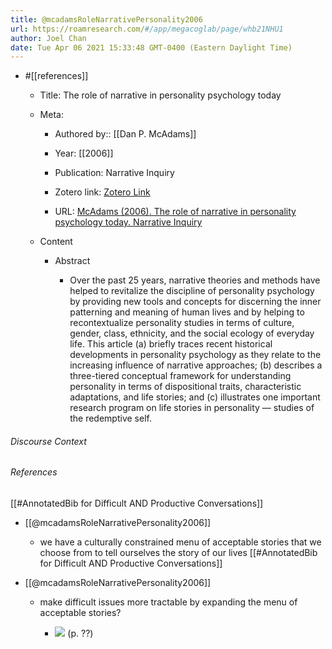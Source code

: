 ```yaml
---
title: @mcadamsRoleNarrativePersonality2006
url: https://roamresearch.com/#/app/megacoglab/page/whb21NHU1
author: Joel Chan
date: Tue Apr 06 2021 15:33:48 GMT-0400 (Eastern Daylight Time)
---
```


- #[[references]]

    - Title: The role of narrative in personality psychology today

    - Meta:

        - Authored by:: [[Dan P. McAdams]]

        - Year: [[2006]]

        - Publication: Narrative Inquiry

        - Zotero link: [Zotero Link](zotero://select/items/7_E44Y28RW)

        - URL: [McAdams (2006). The role of narrative in personality psychology today. Narrative Inquiry](https://www.jbe-platform.com/content/journals/10.1075/ni.16.1.04mca)

    - Content

        - Abstract

            - Over the past 25 years, narrative theories and methods have helped to revitalize the discipline of personality psychology by providing new tools and concepts for discerning the inner patterning and meaning of human lives and by helping to recontextualize personality studies in terms of culture, gender, class, ethnicity, and the social ecology of everyday life. This article (a) briefly traces recent historical developments in personality psychology as they relate to the increasing influence of narrative approaches; (b) describes a three-tiered conceptual framework for understanding personality in terms of dispositional traits, characteristic adaptations, and life stories; and (c) illustrates one important research program on life stories in personality — studies of the redemptive self.

###### Discourse Context



###### References

[[#AnnotatedBib for Difficult AND Productive Conversations]]

- [[@mcadamsRoleNarrativePersonality2006]]

    - we have a culturally constrained menu of acceptable stories that we choose from to tell ourselves the story of our lives
[[#AnnotatedBib for Difficult AND Productive Conversations]]

- [[@mcadamsRoleNarrativePersonality2006]]

    - make difficult issues more tractable by expanding the menu of acceptable stories?

        - ![](https://firebasestorage.googleapis.com/v0/b/firescript-577a2.appspot.com/o/imgs%2Fapp%2Fmegacoglab%2FkoAol6E6r5.png?alt=media&token=1f529fa5-87cd-47fd-ac3b-0698dfae17b9) (p. ??)
